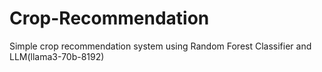 # Crop-Recommendation

Simple crop recommendation system using Random Forest Classifier and LLM(llama3-70b-8192)
